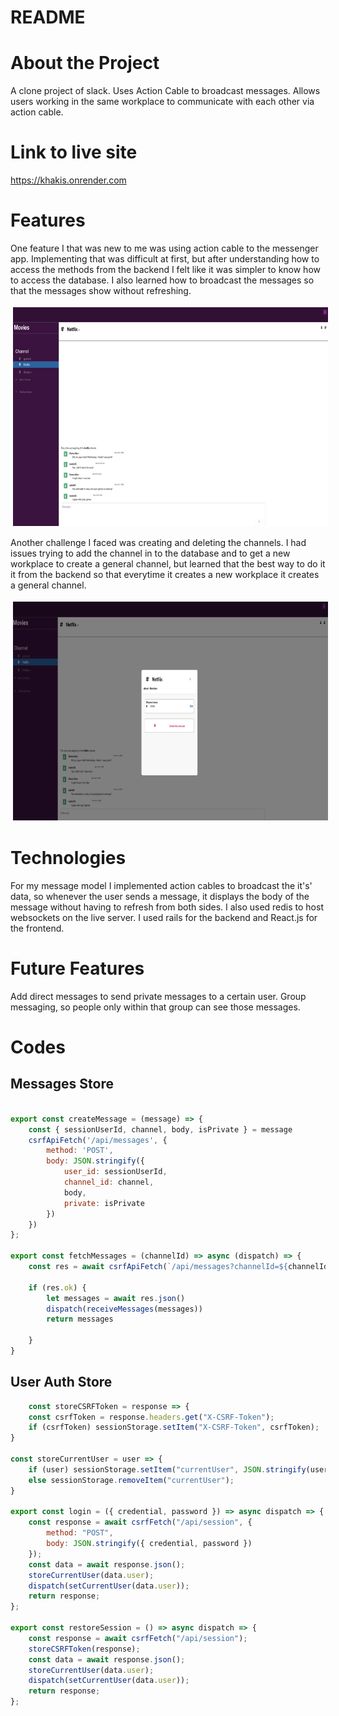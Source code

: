 # README

# About the Project
A clone project of slack. Uses Action Cable to broadcast messages. Allows users working in the same workplace to communicate with each other via action cable.

# Link to live site
https://khakis.onrender.com

# Features
One feature I that was new to me was using action cable to the messenger app. Implementing that was difficult at first, but after understanding how to access the methods from the backend I felt like it was simpler to know how to access the database. I also learned how to broadcast the messages so that the messages show without refreshing.

<p align="center">
<img src="./readmeMessage.png" alt="Ruby" height="350" style="vertical-align:top; margin:4px">

</p>

Another challenge I faced was creating and deleting the channels. I had issues trying to add the channel in to the database and to get a new workplace to create a general channel, but learned that the best way to do it it from the backend so that everytime it creates a new workplace it creates a general channel.

<p align="center">
<img src="./editdelete.png" alt="Ruby" height="350" style="vertical-align:top; margin:4px">
</p>

# Technologies

For my message model I implemented action cables to broadcast the it's' data, so whenever the user sends a message, it displays the body of the message without having to refresh from both sides. I also used redis to host websockets on the live server. I used rails for the backend and React.js for the frontend.

# Future Features

Add direct messages to send private messages to a certain user. Group messaging, so people only within that group can
see those messages.

# Codes

## Messages Store

```javascript

export const createMessage = (message) => {
    const { sessionUserId, channel, body, isPrivate } = message
    csrfApiFetch('/api/messages', {
        method: 'POST',
        body: JSON.stringify({
            user_id: sessionUserId,
            channel_id: channel,
            body,
            private: isPrivate
        })
    })
};

export const fetchMessages = (channelId) => async (dispatch) => {
    const res = await csrfApiFetch(`/api/messages?channelId=${channelId}`)

    if (res.ok) {
        let messages = await res.json()
        dispatch(receiveMessages(messages))
        return messages

    }
}
```

## User Auth Store
```javascript
    const storeCSRFToken = response => {
    const csrfToken = response.headers.get("X-CSRF-Token");
    if (csrfToken) sessionStorage.setItem("X-CSRF-Token", csrfToken);
}

const storeCurrentUser = user => {
    if (user) sessionStorage.setItem("currentUser", JSON.stringify(user));
    else sessionStorage.removeItem("currentUser");
}

export const login = ({ credential, password }) => async dispatch => {
    const response = await csrfFetch("/api/session", {
        method: "POST",
        body: JSON.stringify({ credential, password })
    });
    const data = await response.json();
    storeCurrentUser(data.user);
    dispatch(setCurrentUser(data.user));
    return response;
};

export const restoreSession = () => async dispatch => {
    const response = await csrfFetch("/api/session");
    storeCSRFToken(response);
    const data = await response.json();
    storeCurrentUser(data.user);
    dispatch(setCurrentUser(data.user));
    return response;
};


```



